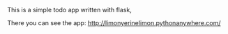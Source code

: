This is a simple todo app written with flask,

There you can see the app: http://limonyerinelimon.pythonanywhere.com/
